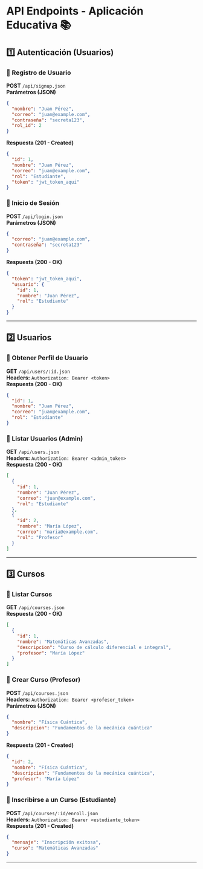 # API Endpoints - Aplicación Educativa 📚

## 1️⃣ Autenticación (Usuarios)
### 🔹 Registro de Usuario
**POST** `/api/signup.json`  
**Parámetros (JSON)**  
```json
{
  "nombre": "Juan Pérez",
  "correo": "juan@example.com",
  "contraseña": "secreta123",
  "rol_id": 2
}
```
**Respuesta (201 - Created)**
```json
{
  "id": 1,
  "nombre": "Juan Pérez",
  "correo": "juan@example.com",
  "rol": "Estudiante",
  "token": "jwt_token_aqui"
}
```

### 🔹 Inicio de Sesión
**POST** `/api/login.json`  
**Parámetros (JSON)**
```json
{
  "correo": "juan@example.com",
  "contraseña": "secreta123"
}
```
**Respuesta (200 - OK)**
```json
{
  "token": "jwt_token_aqui",
  "usuario": {
    "id": 1,
    "nombre": "Juan Pérez",
    "rol": "Estudiante"
  }
}
```

---

## 2️⃣ Usuarios
### 🔹 Obtener Perfil de Usuario
**GET** `/api/users/:id.json`  
**Headers:** `Authorization: Bearer <token>`  
**Respuesta (200 - OK)**
```json
{
  "id": 1,
  "nombre": "Juan Pérez",
  "correo": "juan@example.com",
  "rol": "Estudiante"
}
```

### 🔹 Listar Usuarios (Admin)
**GET** `/api/users.json`  
**Headers:** `Authorization: Bearer <admin_token>`  
**Respuesta (200 - OK)**
```json
[
  {
    "id": 1,
    "nombre": "Juan Pérez",
    "correo": "juan@example.com",
    "rol": "Estudiante"
  },
  {
    "id": 2,
    "nombre": "María López",
    "correo": "maria@example.com",
    "rol": "Profesor"
  }
]
```

---

## 3️⃣ Cursos
### 🔹 Listar Cursos
**GET** `/api/courses.json`  
**Respuesta (200 - OK)**
```json
[
  {
    "id": 1,
    "nombre": "Matemáticas Avanzadas",
    "descripcion": "Curso de cálculo diferencial e integral",
    "profesor": "María López"
  }
]
```

### 🔹 Crear Curso (Profesor)
**POST** `/api/courses.json`  
**Headers:** `Authorization: Bearer <profesor_token>`  
**Parámetros (JSON)**
```json
{
  "nombre": "Física Cuántica",
  "descripcion": "Fundamentos de la mecánica cuántica"
}
```
**Respuesta (201 - Created)**
```json
{
  "id": 2,
  "nombre": "Física Cuántica",
  "descripcion": "Fundamentos de la mecánica cuántica",
  "profesor": "María López"
}
```

### 🔹 Inscribirse a un Curso (Estudiante)
**POST** `/api/courses/:id/enroll.json`  
**Headers:** `Authorization: Bearer <estudiante_token>`  
**Respuesta (201 - Created)**
```json
{
  "mensaje": "Inscripción exitosa",
  "curso": "Matemáticas Avanzadas"
}
```

---


